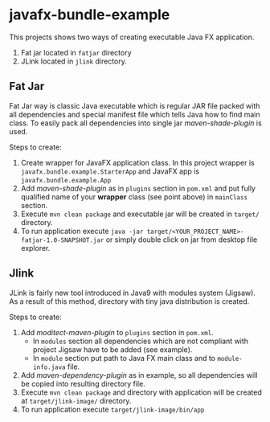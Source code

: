 # javafx-bundle-example

This projects shows two ways of creating executable Java FX application.

1. Fat jar located in `fatjar` directory
1. JLink located in `jlink` directory.

##  Fat Jar

Fat Jar way is classic Java executable which is regular JAR file packed with all dependencies and special manifest file which tells Java how to find main class.
To easily pack all dependencies into single jar _maven-shade-plugin_ is used.

Steps to create:

1. Create wrapper for JavaFX application class. In this project wrapper is `javafx.bundle.example.StarterApp` and  JavaFX app is `javafx.bundle.example.App`
1. Add _maven-shade-plugin_ as in `plugins` section in `pom.xml` and put fully qualified name of your __wrapper__ class (see point above) in `mainClass` section.
1. Execute `mvn clean package` and executable jar will be created in `target/` directory.
1. To run application execute `java -jar target/<YOUR_PROJECT_NAME>-fatjar-1.0-SNAPSHOT.jar` or simply double click on jar from desktop file explorer.

## Jlink

JLink is fairly new tool introduced in Java9 with modules system (Jigsaw). As a result of this method, directory with tiny java distribution is created.

Steps to create:

1. Add _moditect-maven-plugin_ to `plugins` section in `pom.xml`. 
    - In `modules` section all dependencies which are not compliant with project Jigsaw have to be added (see example).
    - In `module` section put path to Java FX main class and to `module-info.java` file.
1. Add _maven-dependency-plugin_ as in example, so all dependencies will be copied into resulting directory file.
1. Execute `mvn clean package` and directory with application will be created at `target/jlink-image/` directory.
1. To run application execute `target/jlink-image/bin/app`